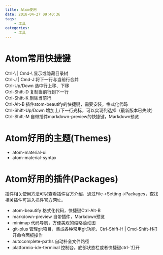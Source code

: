 ```yaml
---
title: Atom使用
date: 2018-04-27 09:40:36
tags:
    - 工具
categories:
    - 工具
---
```

# Atom常用快捷键
Ctrl-\ | Cmd-\ 显示或隐藏目录树  
Ctrl-J | Cmd-J 将下一行与当前行合并  
Ctrl-Up/Down 选中行上移、下移  
Ctrl-Shift-D 复制当前行到下一行  
Ctrl-Shift-K 删除当前行  
Ctrl-Alt-B 插件atom-beautify的快捷键，需要安装，格式化代码  
Ctrl-Shift-Up/Down 增加上/下一行光标，可以实现列选择（最新版本已失效）  
Ctrl-Shift-M 自带插件markdown-preview的快捷键，Markdown预览  

# Atom好用的主题(Themes)   
- atom-material-ui
- atom-material-syntax

# Atom好用的插件(Packages)
插件相关使用方法可以查看插件官方介绍，通过File->Setting->Packages，查找相关插件可进入插件官方网址。
- atom-beautify 格式化代码，快捷键Ctrl-Alt-B
- markdown-preview 自带插件，Markdown预览  
- minimap 代码导航，方便美观的缩略滚动图  
- git-plus 管理git项目，集成各种常用git功能，Ctrl-Shift-H | Cmd-Shift-H打开命令面板操作
- autocomplete-paths 自动补全文件路径
- platformio-ide-terminal 控制台，底部状态栏或者快捷键ctrl-`打开
